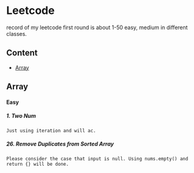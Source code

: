 # Leetcode
record of my leetcode
first round is about 1-50 easy, medium in different classes.

## Content
* [Array](#Array)


Array
------
#### Easy
##### 1. Two Num
    Just using iteration and will ac.
##### 26. Remove Duplicates from Sorted Array
    Please consider the case that input is null. Using nums.empty() and return {} will be done.
